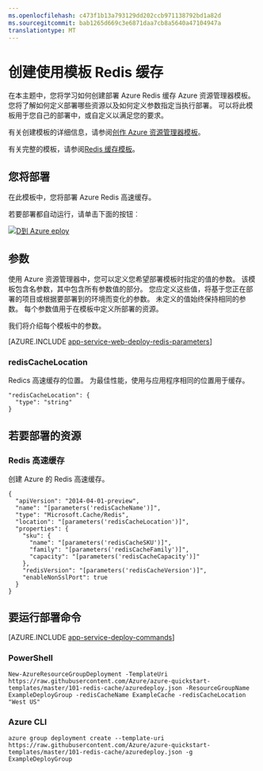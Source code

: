 ```yaml
---
ms.openlocfilehash: c473f1b13a793129dd202ccb971138792bd1a82d
ms.sourcegitcommit: bab1265d669c3e6871daa7cb8a5640a47104947a
translationtype: MT
---
```

<properties 
    pageTitle="条款 Redis 高速缓存" 
    description="使用 Azure 资源管理器模板部署 Azure Redis 高速缓存。" 
    services="redis-cache" 
    documentationCenter="" 
    authors="tfitzmac" 
    manager="wpickett" 
    editor=""/>

<tags 
    ms.service="cache" 
    ms.workload="web" 
    ms.tgt_pltfrm="cache-redis" 
    ms.devlang="na" 
    ms.topic="article" 
    ms.date="06/29/2015" 
    ms.author="tomfitz"/>

# 创建使用模板 Redis 缓存

在本主题中，您将学习如何创建部署 Azure Redis 缓存 Azure 资源管理器模板。 您将了解如何定义部署哪些资源以及如何定义参数指定当执行部署。 可以将此模板用于您自己的部署中，或自定义以满足您的要求。

有关创建模板的详细信息，请参阅[创作 Azure 资源管理器模板](../resource-group-authoring-templates.md)。

有关完整的模板，请参阅[Redis 缓存模板](https://github.com/Azure/azure-quickstart-templates/blob/master/101-redis-cache/azuredeploy.json)。

## 您将部署

在此模板中，您将部署 Azure Redis 高速缓存。

若要部署都自动运行，请单击下面的按钮︰

[![D到 Azure eploy](http://azuredeploy.net/deploybutton.png)](https://portal.azure.com/#create/Microsoft.Template/uri/https%3A%2F%2Fraw.githubusercontent.com%2FAzure%2Fazure-quickstart-templates%2Fmaster%2F101-redis-cache%2Fazuredeploy.json)

## 参数

使用 Azure 资源管理器中，您可以定义您希望部署模板时指定的值的参数。 该模板包含名参数，其中包含所有参数值的部分。
您应定义这些值，将基于您正在部署的项目或根据要部署到的环境而变化的参数。 未定义的值始终保持相同的参数。 每个参数值用于在模板中定义所部署的资源。 

我们将介绍每个模板中的参数。

[AZURE.INCLUDE [app-service-web-deploy-redis-parameters](../../includes/cache-deploy-parameters.md)]

### redisCacheLocation

Redics 高速缓存的位置。 为最佳性能，使用与应用程序相同的位置用于缓存。

    "redisCacheLocation": {
      "type": "string"
    }

    
## 若要部署的资源

### Redis 高速缓存

创建 Azure 的 Redis 高速缓存。

    {
      "apiVersion": "2014-04-01-preview",
      "name": "[parameters('redisCacheName')]",
      "type": "Microsoft.Cache/Redis",
      "location": "[parameters('redisCacheLocation')]",
      "properties": {
        "sku": {
          "name": "[parameters('redisCacheSKU')]",
          "family": "[parameters('redisCacheFamily')]",
          "capacity": "[parameters('redisCacheCapacity')]"
        },
        "redisVersion": "[parameters('redisCacheVersion')]",
        "enableNonSslPort": true
      }
    }
     



## 要运行部署命令

[AZURE.INCLUDE [app-service-deploy-commands](../../includes/app-service-deploy-commands.md)] 

### PowerShell

    New-AzureResourceGroupDeployment -TemplateUri https://raw.githubusercontent.com/Azure/azure-quickstart-templates/master/101-redis-cache/azuredeploy.json -ResourceGroupName ExampleDeployGroup -redisCacheName ExampleCache -redisCacheLocation "West US"

### Azure CLI

    azure group deployment create --template-uri https://raw.githubusercontent.com/Azure/azure-quickstart-templates/master/101-redis-cache/azuredeploy.json -g ExampleDeployGroup


